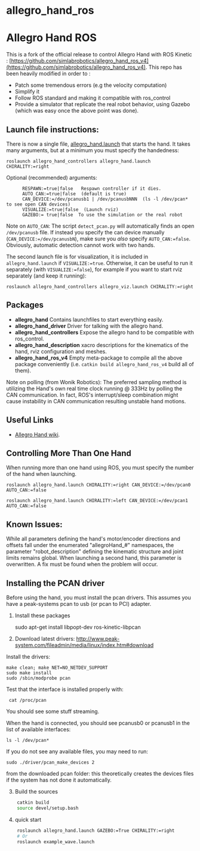 # allegro_hand_ros

Allegro Hand ROS
================================

This is a fork of the official release to control Allegro Hand with ROS Kinetic : [https://github.com/simlabrobotics/allegro_hand_ros_v4](https://github.com/simlabrobotics/allegro_hand_ros_v4). This repo has been heavily modified in order to :
* Patch some tremendous errors (e.g the velocity computation)
* Simplify it
* Follow ROS standard and making it compatible with ros_control
* Provide a simulator that replicate the real robot behavior, using Gazebo (which was easy once the above point was done).

Launch file instructions:
------------------------

There is now a single file, [allegro_hand.launch](src/allegro_hand/launch/allegro_hand.launch) that starts the hand. It takes many arguments, but at a minimum you must specify the handedness:

    roslaunch allegro_hand_controllers allegro_hand.launch CHIRALITY:=right

Optional (recommended) arguments:

          RESPAWN:=true|false   Respawn controller if it dies.
          AUTO_CAN:=true|false  (default is true)
          CAN_DEVICE:=/dev/pcanusb1 | /dev/pcanusbNNN  (ls -l /dev/pcan* to see open CAN devices)
          VISUALIZE:=true|false  (Launch rviz)
          GAZEBO:= true|false  To use the simulation or the real robot

Note on `AUTO_CAN`: The script `detect_pcan.py` will automatically finds an open `/dev/pcanusb` file. If instead you specify the can device manually (`CAN_DEVICE:=/dev/pcanusbN`), make sure you *also* specify `AUTO_CAN:=false`. Obviously, automatic detection cannot work with two hands.

The second launch file is for visualization, it is included in `allegro_hand.launch` if `VISUALIZE:=true`. Otherwise, it can be useful to run it separately (with `VISUALIZE:=false`), for example if you want to start rviz separately (and keep it running):

    roslaunch allegro_hand_controllers allegro_viz.launch CHIRALITY:=right

Packages
--------

 * **allegro_hand** Contains launchfiles to start everything easily.
 * **allegro_hand_driver** Driver for talking with the allegro hand.
 * **allegro_hand_controllers** Expose the allegro hand to be compatible with ros_control.
 * **allegro_hand_description** xacro descriptions for the kinematics of the
     hand, rviz configuration and meshes.
* **allegro_hand_ros_v4** Empty meta-package to compile all the above package conveniently (i.e. `catkin build allegro_hand_ros_v4` build all of them).

Note on polling (from Wonik Robotics): The preferred sampling method is utilizing the Hand's own real time clock running @ 333Hz by polling the CAN communication. In fact, ROS's interrupt/sleep combination might cause instability in CAN communication resulting unstable hand motions.


Useful Links
------------

 * [Allegro Hand wiki](http://wiki.wonikrobotics/AllegroHand/wiki).


Controlling More Than One Hand
------------------------------

When running more than one hand using ROS, you must specify the number of the hand when launching.

    roslaunch allegro_hand.launch CHIRALITY:=right CAN_DEVICE:=/dev/pcan0 AUTO_CAN:=false

    roslaunch allegro_hand.launch CHIRALITY:=left CAN_DEVICE:=/dev/pcan1 AUTO_CAN:=false


Known Issues:
-------------

While all parameters defining the hand's motor/encoder directions and offsets fall under the enumerated "allegroHand_#" namespaces, the parameter "robot_description" defining the kinematic structure and joint limits remains global. When launching a second hand, this parameter is overwritten. A fix must be found when the problem will occur.


Installing the PCAN driver
--------------------------

Before using the hand, you must install the pcan drivers. This assumes you have a peak-systems pcan to usb (or pcan to PCI) adapter.

1. Install these packages

    sudo apt-get install libpopt-dev ros-kinetic-libpcan

2. Download latest drivers: http://www.peak-system.com/fileadmin/media/linux/index.htm#download

Install the drivers:

    make clean; make NET=NO_NETDEV_SUPPORT
    sudo make install
    sudo /sbin/modprobe pcan

Test that the interface is installed properly with:

     cat /proc/pcan

You should see some stuff streaming.

When the hand is connected, you should see pcanusb0 or pcanusb1 in the list of
available interfaces:

    ls -l /dev/pcan*

If you do not see any available files, you may need to run:

    sudo ./driver/pcan_make_devices 2

from the downloaded pcan folder: this theoretically creates the devices files if the system has not done it automatically.

3. Build the sources
```bash
    catkin build
    source devel/setup.bash
```

4. quick start
```bash
    roslaunch allegro_hand.launch GAZEBO:=True CHIRALITY:=right
    # Or
    roslaunch example_wave.launch
```

